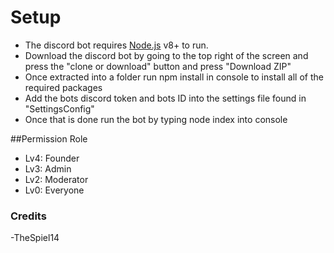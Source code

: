 # Setup
- The discord bot requires [Node.js](https://nodejs.org/) v8+ to run.
- Download the discord bot by going to the top right of the screen and press the "clone or download" button and press "Download ZIP"
- Once extracted into a folder run npm install in console to install all of the required packages
- Add the bots discord token and bots ID into the settings file found in "SettingsConfig"
- Once that is done run the bot by typing node index into console

##Permission Role
- Lv4: Founder
- Lv3: Admin
- Lv2: Moderator
- Lv0: Everyone

### Credits

-TheSpiel14


